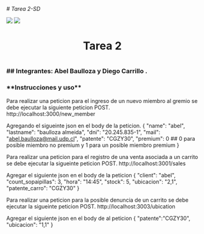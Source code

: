 <em> # Tarea 2-SD </em>
  <p align="left">
   <img src="https://img.shields.io/badge/STATUS-TERMINADO-blue">  <img src="https://img.shields.io/badge/LICENSE-FREE-green">
   </p>
   
<h1 align='center'>Tarea 2 <h1>
  <h3>## Integrantes: Abel Baulloza y Diego Carrillo .</h3>
  <h3>**Instrucciones y uso**</h3>



Para realizar una peticion para el ingreso de un nuevo miembro al gremio se debe ejecutar la siguiente peticion POST.
http://localhost:3000/new_member

Agregando el sigueinte json en el body de la peticion.
{
  "name": "abel",
  "lastname": "baulloza almeida",
  "dni": "20.245.835-1",
  "mail": "abel.baulloza@mail.udp.cl",
  "patente": "CGZY30",
  "premium": 0  ## 0 para posible miembro no premium y 1 para un posible miembro premium
}

Para realizar una peticion para el registro de una venta asociada a un carrito se debe ejecutar la sigueinte peticion POST.
http://localhost:3001/sales

Agregar el siguiente json en el body de la peticion
{
  "client": "abel",
  "count_sopaipillas": 3,
  "hora": "14:45",
  "stock": 5,
  "ubicacion": "2,1",
  "patente_carro": "CGZY30"
}

Para realizar una peticion para la posible denuncia de un carrito se debe ejecutar la sigueinte peticion POST.
http://localhost:3003/ubication

Agregar el siguiente json en el body de al peticion
{
  "patente":"CGZY30",
  "ubicacion": "1,1"
}
